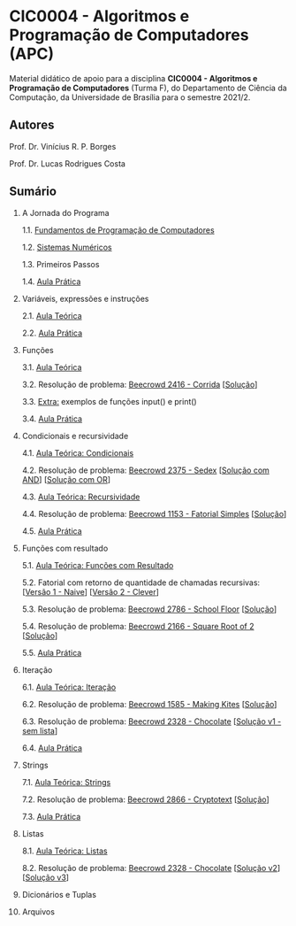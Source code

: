 # CIC0004 - Algoritmos e Programação de Computadores (APC)

Material didático de apoio para a disciplina **CIC0004 - Algoritmos e Programação de Computadores** (Turma F), do Departamento de Ciência da Computação, da Universidade de Brasília para o semestre 2021/2.

## Autores

Prof. Dr. Vinícius R. P. Borges

Prof. Dr. Lucas Rodrigues Costa

## Sumário

1. A Jornada do Programa

   1.1. [Fundamentos de Programação de Computadores](paginas/0_fundamentos_programacao.md)
   
   1.2. [Sistemas Numéricos](paginas/cic0004_01_sistemasnumericos.pdf)
   
   1.3. Primeiros Passos
   
   1.4. [Aula Prática](exercicios/Cap1/)
      
2. Variáveis, expressões e instruções

   2.1. [Aula Teórica](paginas/cap_02_variaveis_expressoes.ipynb)

   2.2. [Aula Prática](exercicios/Cap2/)

3. Funções

   3.1. [Aula Teórica](paginas/cap_03_funcoes.ipynb)
   
   3.2. Resolução de problema: [Beecrowd 2416 - Corrida](https://www.beecrowd.com.br/judge/en/problems/view/2416) [[Solução](exercicios/Cap3/beecrowd_2416.py)]

   3.3. [Extra:](paginas/extra_03_input_print.ipynb) exemplos de funções input() e print()

   3.4. [Aula Prática](exercicios/Cap3/)
   
4. Condicionais e recursividade

   4.1. [Aula Teórica: Condicionais](paginas/cap_04_condicionais.ipynb)
   
   4.2. Resolução de problema: [Beecrowd 2375 - Sedex](https://www.beecrowd.com.br/judge/pt/problems/view/2375) [[Solução com AND](exercicios/Cap5/beecrowd_2375_and.py)] [[Solução com OR](exercicios/Cap5/beecrowd_2375_or.py)]

   4.3. [Aula Teórica: Recursividade](paginas/cap_04_recursividade.ipynb)

   4.4. Resolução de problema: [Beecrowd 1153 - Fatorial Simples](https://www.beecrowd.com.br/judge/pt/problems/view/1153) [[Solução](exercicios/Cap5/beecrowd_1153.py)]

   4.5. [Aula Prática](exercicios/Cap5/)
   
5. Funções com resultado

   5.1. [Aula Teórica: Funções com Resultado](paginas/cap_05_funcoes_resultado.ipynb)

   5.2. Fatorial com retorno de quantidade de chamadas recursivas: [[Versão 1 - Naive](exercicios/Cap6/fatorial_chamadas_v1.py)] [[Versão 2 - Clever](exercicios/Cap6/fatorial_chamadas_v2.py)]

   5.3. Resolução de problema: [Beecrowd 2786 - School Floor](https://www.beecrowd.com.br/judge/en/problems/view/2786) [[Solução](exercicios/Cap6/beecrowd_2786.py)]

   5.4. Resolução de problema: [Beecrowd 2166 - Square Root of 2](https://www.beecrowd.com.br/judge/en/problems/view/2166) [[Solução](exercicios/Cap6/beecrowd_2166.py)]

   5.5. [Aula Prática](exercicios/Cap6/)

6. Iteração

   6.1. [Aula Teórica: Iteração](paginas/cap06_iteracao.ipynb)
   
   6.2. Resolução de problema: [Beecrowd 1585 - Making Kites](https://www.beecrowd.com.br/judge/en/problems/view/1585) [[Solução](exercicios/Cap7/beecrowd_1585.py)]

   6.3. Resolução de problema: [Beecrowd 2328 - Chocolate](https://www.beecrowd.com.br/judge/en/problems/view/2328) [[Solução v1 - sem lista](exercicios/Cap9/beecrowd_2328_v1.py)]
   
   6.4. [Aula Prática](exercicios/Cap7/)
   
7. Strings

   7.1. [Aula Teórica: Strings](paginas/cap07_strings.ipynb)
   
   7.2. Resolução de problema: [Beecrowd 2866 - Cryptotext](https://www.beecrowd.com.br/judge/en/problems/view/2866) [[Solução](exercicios/Cap7/beecrowd_2866.py)]

   7.3. [Aula Prática](exercicios/Cap8/)

8. Listas
   
   8.1. [Aula Teórica: Listas](paginas/cap08_listas.ipynb)
   
   8.2. Resolução de problema: [Beecrowd 2328 - Chocolate](https://www.beecrowd.com.br/judge/en/problems/view/2328) [[Solução v2](exercicios/Cap9/beecrowd_2328_v2.py)] [[Solução v3](exercicios/Cap9/beecrowd_2328_v3.py)]

10. Dicionários e Tuplas
11. Arquivos
